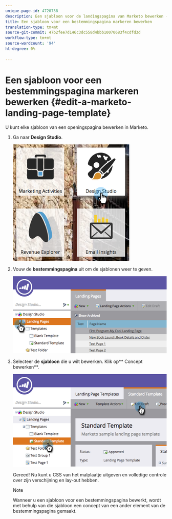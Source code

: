 ```yaml
---
unique-page-id: 4720738
description: Een sjabloon voor de landingspagina van Marketo bewerken - Marketo Docs - Productdocumentatie
title: Een sjabloon voor een bestemmingspagina markeren bewerken
translation-type: tm+mt
source-git-commit: 47b2fee7d146c3dc558d4bbb10070683f4cdfd3d
workflow-type: tm+mt
source-wordcount: '94'
ht-degree: 0%

---
```



# Een sjabloon voor een bestemmingspagina markeren bewerken {#edit-a-marketo-landing-page-template}

U kunt elke sjabloon van een openingspagina bewerken in Marketo.

1. Ga naar **Design Studio**.

   ![](assets/designstudio.png)

1. Vouw de **bestemmingspagina** uit om de sjablonen weer te geven.

   ![](assets/image2015-5-21-12-3a40-3a3.png)

1. Selecteer de **sjabloon** die u wilt bewerken. Klik op** Concept bewerken**.

   ![](assets/image2015-5-21-12-3a37-3a54.png)

   Gereed! Nu kunt u CSS van het malplaatje uitgeven en volledige controle over zijn verschijning en lay-out hebben.

   >[!NOTE]
   >
   >Wanneer u een sjabloon voor een bestemmingspagina bewerkt, wordt met behulp van die sjabloon een concept van een ander element van de bestemmingspagina gemaakt.

